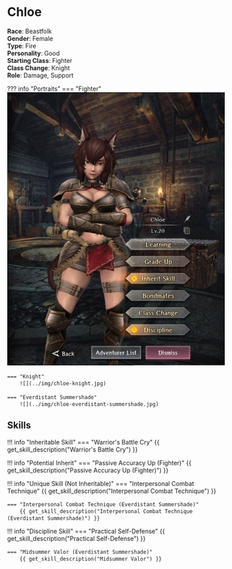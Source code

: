 # Chloe

**Race**: Beastfolk  
**Gender**: Female  
**Type**: Fire  
**Personality**: Good  
**Starting Class**: Fighter  
**Class Change**: Knight  
**Role**: Damage, Support

??? info "Portraits"
    === "Fighter"
        ![](../img/chloe-fighter.jpg)

    === "Knight"
        ![](../img/chloe-knight.jpg)

    === "Everdistant Summershade"
        ![](../img/chloe-everdistant-summershade.jpg)
      

## Skills

!!! info "Inheritable Skill"
    === "Warrior's Battle Cry"
        {{ get_skill_description("Warrior's Battle Cry") }}

!!! info "Potential Inherit"
    === "Passive Accuracy Up (Fighter)"
        {{ get_skill_description("Passive Accuracy Up (Fighter)") }}

!!! info "Unique Skill (Not Inheritable)"
    === "Interpersonal Combat Technique"
        {{ get_skill_description("Interpersonal Combat Technique") }}

    === "Interpersonal Combat Technique (Everdistant Summershade)"
        {{ get_skill_description("Interpersonal Combat Technique (Everdistant Summershade)") }}

!!! info "Discipline Skill"
    === "Practical Self-Defense"
        {{ get_skill_description("Practical Self-Defense") }}

    === "Midsummer Valor (Everdistant Summershade)"
        {{ get_skill_description("Midsummer Valor") }}
        
